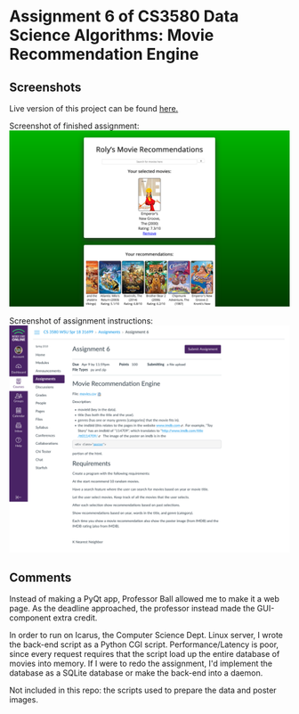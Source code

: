 # Assignment 6 of CS3580 Data Science Algorithms: Movie Recommendation Engine

## Screenshots

Live version of this project can be found [here.](https://icarus.cs.weber.edu/~rc63349/CS3580/A6/)

Screenshot of finished assignment:
![Screenshot of finished assignment](Other%20Files/AppScreenshot.png)

Screenshot of assignment instructions:
![Screenshot of assignment instructions on Canvas](Other%20Files/Screenshot-2018-3-28%20Assignment%206.png)


## Comments

Instead of making a PyQt app, Professor Ball allowed me to make it a web page.  As the deadline approached, the professor instead made the GUI-component extra credit.  

In order to run on Icarus, the Computer Science Dept. Linux server, I wrote the back-end script as a Python CGI script.  Performance/Latency is poor, since every request requires that the script load up the entire database of movies into memory.  If I were to redo the assignment, I'd implement the database as a SQLite database or make the back-end into a daemon.

Not included in this repo: the scripts used to prepare the data and poster images.
